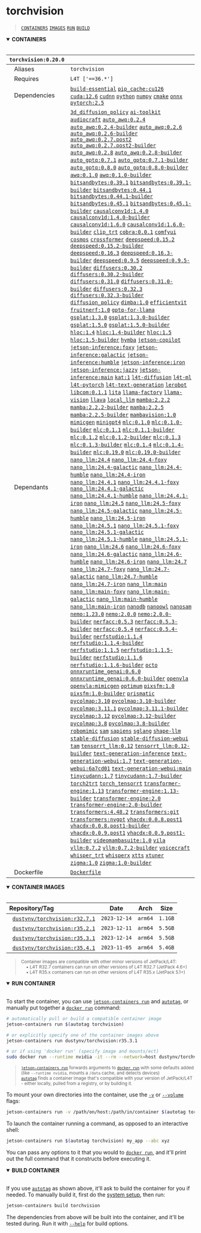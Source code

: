 # torchvision

> [`CONTAINERS`](#user-content-containers) [`IMAGES`](#user-content-images) [`RUN`](#user-content-run) [`BUILD`](#user-content-build)

<details open>
<summary><b><a id="containers">CONTAINERS</a></b></summary>
<br>

| **`torchvision:0.20.0`** | |
| :-- | :-- |
| &nbsp;&nbsp;&nbsp;Aliases | `torchvision` |
| &nbsp;&nbsp;&nbsp;Requires | `L4T ['==36.*']` |
| &nbsp;&nbsp;&nbsp;Dependencies | [`build-essential`](/packages/build/build-essential) [`pip_cache:cu126`](/packages/cuda/cuda) [`cuda:12.6`](/packages/cuda/cuda) [`cudnn`](/packages/cuda/cudnn) [`python`](/packages/build/python) [`numpy`](/packages/numeric/numpy) [`cmake`](/packages/build/cmake/cmake_pip) [`onnx`](/packages/ml/onnx) [`pytorch:2.5`](/packages/pytorch) |
| &nbsp;&nbsp;&nbsp;Dependants | [`3d_diffusion_policy`](/packages/robots/3d_diffusion_policy) [`ai-toolkit`](/packages/diffusion/ai-toolkit) [`audiocraft`](/packages/speech/audiocraft) [`auto_awq:0.2.4`](/packages/llm/auto_awq) [`auto_awq:0.2.4-builder`](/packages/llm/auto_awq) [`auto_awq:0.2.6`](/packages/llm/auto_awq) [`auto_awq:0.2.6-builder`](/packages/llm/auto_awq) [`auto_awq:0.2.7.post2`](/packages/llm/auto_awq) [`auto_awq:0.2.7.post2-builder`](/packages/llm/auto_awq) [`auto_awq:0.2.8`](/packages/llm/auto_awq) [`auto_awq:0.2.8-builder`](/packages/llm/auto_awq) [`auto_gptq:0.7.1`](/packages/llm/auto_gptq) [`auto_gptq:0.7.1-builder`](/packages/llm/auto_gptq) [`auto_gptq:0.8.0`](/packages/llm/auto_gptq) [`auto_gptq:0.8.0-builder`](/packages/llm/auto_gptq) [`awq:0.1.0`](/packages/llm/awq) [`awq:0.1.0-builder`](/packages/llm/awq) [`bitsandbytes:0.39.1`](/packages/llm/bitsandbytes) [`bitsandbytes:0.39.1-builder`](/packages/llm/bitsandbytes) [`bitsandbytes:0.44.1`](/packages/llm/bitsandbytes) [`bitsandbytes:0.44.1-builder`](/packages/llm/bitsandbytes) [`bitsandbytes:0.45.1`](/packages/llm/bitsandbytes) [`bitsandbytes:0.45.1-builder`](/packages/llm/bitsandbytes) [`causalconv1d:1.4.0`](/packages/ml/mamba/causalconv1d) [`causalconv1d:1.4.0-builder`](/packages/ml/mamba/causalconv1d) [`causalconv1d:1.6.0`](/packages/ml/mamba/causalconv1d) [`causalconv1d:1.6.0-builder`](/packages/ml/mamba/causalconv1d) [`clip_trt`](/packages/vit/clip_trt) [`cobra:0.0.1`](/packages/ml/mamba/cobra) [`comfyui`](/packages/diffusion/comfyui) [`cosmos`](/packages/diffusion/cosmos) [`crossformer`](/packages/robots/crossformer) [`deepspeed:0.15.2`](/packages/llm/deepspeed) [`deepspeed:0.15.2-builder`](/packages/llm/deepspeed) [`deepspeed:0.16.3`](/packages/llm/deepspeed) [`deepspeed:0.16.3-builder`](/packages/llm/deepspeed) [`deepspeed:0.9.5`](/packages/llm/deepspeed) [`deepspeed:0.9.5-builder`](/packages/llm/deepspeed) [`diffusers:0.30.2`](/packages/diffusion/diffusers) [`diffusers:0.30.2-builder`](/packages/diffusion/diffusers) [`diffusers:0.31.0`](/packages/diffusion/diffusers) [`diffusers:0.31.0-builder`](/packages/diffusion/diffusers) [`diffusers:0.32.3`](/packages/diffusion/diffusers) [`diffusers:0.32.3-builder`](/packages/diffusion/diffusers) [`diffusion_policy`](/packages/robots/diffusion_policy) [`dimba:1.0`](/packages/ml/mamba/dimba) [`efficientvit`](/packages/vit/efficientvit) [`fruitnerf:1.0`](/packages/nerf/fruitnerf) [`gptq-for-llama`](/packages/llm/gptq-for-llama) [`gsplat:1.3.0`](/packages/nerf/gsplat) [`gsplat:1.3.0-builder`](/packages/nerf/gsplat) [`gsplat:1.5.0`](/packages/nerf/gsplat) [`gsplat:1.5.0-builder`](/packages/nerf/gsplat) [`hloc:1.4`](/packages/nerf/hloc) [`hloc:1.4-builder`](/packages/nerf/hloc) [`hloc:1.5`](/packages/nerf/hloc) [`hloc:1.5-builder`](/packages/nerf/hloc) [`hymba`](/packages/llm/hymba) [`jetson-copilot`](/packages/rag/jetson-copilot) [`jetson-inference:foxy`](/packages/ml/jetson-inference) [`jetson-inference:galactic`](/packages/ml/jetson-inference) [`jetson-inference:humble`](/packages/ml/jetson-inference) [`jetson-inference:iron`](/packages/ml/jetson-inference) [`jetson-inference:jazzy`](/packages/ml/jetson-inference) [`jetson-inference:main`](/packages/ml/jetson-inference) [`kat:1`](/packages/vit/kat) [`l4t-diffusion`](/packages/l4t/l4t-diffusion) [`l4t-ml`](/packages/l4t/l4t-ml) [`l4t-pytorch`](/packages/l4t/l4t-pytorch) [`l4t-text-generation`](/packages/l4t/l4t-text-generation) [`lerobot`](/packages/robots/lerobot) [`libcom:0.1.1`](/packages/multimedia/libcom) [`lita`](/packages/vlm/lita) [`llama-factory`](/packages/llm/llama-factory) [`llama-vision`](/packages/vlm/llama-vision) [`llava`](/packages/vlm/llava) [`local_llm`](/packages/llm/local_llm) [`mamba:2.2.2`](/packages/ml/mamba/mamba) [`mamba:2.2.2-builder`](/packages/ml/mamba/mamba) [`mamba:2.2.5`](/packages/ml/mamba/mamba) [`mamba:2.2.5-builder`](/packages/ml/mamba/mamba) [`mambavision:1.0`](/packages/ml/mamba/mambavision) [`mimicgen`](/packages/robots/mimicgen) [`minigpt4`](/packages/vlm/minigpt4) [`mlc:0.1.0`](/packages/llm/mlc) [`mlc:0.1.0-builder`](/packages/llm/mlc) [`mlc:0.1.1`](/packages/llm/mlc) [`mlc:0.1.1-builder`](/packages/llm/mlc) [`mlc:0.1.2`](/packages/llm/mlc) [`mlc:0.1.2-builder`](/packages/llm/mlc) [`mlc:0.1.3`](/packages/llm/mlc) [`mlc:0.1.3-builder`](/packages/llm/mlc) [`mlc:0.1.4`](/packages/llm/mlc) [`mlc:0.1.4-builder`](/packages/llm/mlc) [`mlc:0.19.0`](/packages/llm/mlc) [`mlc:0.19.0-builder`](/packages/llm/mlc) [`nano_llm:24.4`](/packages/llm/nano_llm) [`nano_llm:24.4-foxy`](/packages/llm/nano_llm) [`nano_llm:24.4-galactic`](/packages/llm/nano_llm) [`nano_llm:24.4-humble`](/packages/llm/nano_llm) [`nano_llm:24.4-iron`](/packages/llm/nano_llm) [`nano_llm:24.4.1`](/packages/llm/nano_llm) [`nano_llm:24.4.1-foxy`](/packages/llm/nano_llm) [`nano_llm:24.4.1-galactic`](/packages/llm/nano_llm) [`nano_llm:24.4.1-humble`](/packages/llm/nano_llm) [`nano_llm:24.4.1-iron`](/packages/llm/nano_llm) [`nano_llm:24.5`](/packages/llm/nano_llm) [`nano_llm:24.5-foxy`](/packages/llm/nano_llm) [`nano_llm:24.5-galactic`](/packages/llm/nano_llm) [`nano_llm:24.5-humble`](/packages/llm/nano_llm) [`nano_llm:24.5-iron`](/packages/llm/nano_llm) [`nano_llm:24.5.1`](/packages/llm/nano_llm) [`nano_llm:24.5.1-foxy`](/packages/llm/nano_llm) [`nano_llm:24.5.1-galactic`](/packages/llm/nano_llm) [`nano_llm:24.5.1-humble`](/packages/llm/nano_llm) [`nano_llm:24.5.1-iron`](/packages/llm/nano_llm) [`nano_llm:24.6`](/packages/llm/nano_llm) [`nano_llm:24.6-foxy`](/packages/llm/nano_llm) [`nano_llm:24.6-galactic`](/packages/llm/nano_llm) [`nano_llm:24.6-humble`](/packages/llm/nano_llm) [`nano_llm:24.6-iron`](/packages/llm/nano_llm) [`nano_llm:24.7`](/packages/llm/nano_llm) [`nano_llm:24.7-foxy`](/packages/llm/nano_llm) [`nano_llm:24.7-galactic`](/packages/llm/nano_llm) [`nano_llm:24.7-humble`](/packages/llm/nano_llm) [`nano_llm:24.7-iron`](/packages/llm/nano_llm) [`nano_llm:main`](/packages/llm/nano_llm) [`nano_llm:main-foxy`](/packages/llm/nano_llm) [`nano_llm:main-galactic`](/packages/llm/nano_llm) [`nano_llm:main-humble`](/packages/llm/nano_llm) [`nano_llm:main-iron`](/packages/llm/nano_llm) [`nanodb`](/packages/vectordb/nanodb) [`nanoowl`](/packages/vit/nanoowl) [`nanosam`](/packages/vit/nanosam) [`nemo:1.23.0`](/packages/llm/nemo) [`nemo:2.0.0`](/packages/llm/nemo) [`nemo:2.0.0-builder`](/packages/llm/nemo) [`nerfacc:0.5.3`](/packages/nerf/nerfacc) [`nerfacc:0.5.3-builder`](/packages/nerf/nerfacc) [`nerfacc:0.5.4`](/packages/nerf/nerfacc) [`nerfacc:0.5.4-builder`](/packages/nerf/nerfacc) [`nerfstudio:1.1.4`](/packages/nerf/nerfstudio) [`nerfstudio:1.1.4-builder`](/packages/nerf/nerfstudio) [`nerfstudio:1.1.5`](/packages/nerf/nerfstudio) [`nerfstudio:1.1.5-builder`](/packages/nerf/nerfstudio) [`nerfstudio:1.1.6`](/packages/nerf/nerfstudio) [`nerfstudio:1.1.6-builder`](/packages/nerf/nerfstudio) [`octo`](/packages/robots/octo) [`onnxruntime_genai:0.6.0`](/packages/ml/onnxruntime_genai) [`onnxruntime_genai:0.6.0-builder`](/packages/ml/onnxruntime_genai) [`openvla`](/packages/robots/openvla) [`openvla:mimicgen`](/packages/robots/openvla) [`optimum`](/packages/llm/optimum) [`pixsfm:1.0`](/packages/nerf/pixsfm) [`pixsfm:1.0-builder`](/packages/nerf/pixsfm) [`prismatic`](/packages/vlm/prismatic) [`pycolmap:3.10`](/packages/nerf/pycolmap) [`pycolmap:3.10-builder`](/packages/nerf/pycolmap) [`pycolmap:3.11.1`](/packages/nerf/pycolmap) [`pycolmap:3.11.1-builder`](/packages/nerf/pycolmap) [`pycolmap:3.12`](/packages/nerf/pycolmap) [`pycolmap:3.12-builder`](/packages/nerf/pycolmap) [`pycolmap:3.8`](/packages/nerf/pycolmap) [`pycolmap:3.8-builder`](/packages/nerf/pycolmap) [`robomimic`](/packages/robots/robomimic) [`sam`](/packages/vit/sam) [`sapiens`](/packages/vit/sapiens) [`sglang`](/packages/llm/sglang) [`shape-llm`](/packages/vlm/shape-llm) [`stable-diffusion`](/packages/diffusion/stable-diffusion) [`stable-diffusion-webui`](/packages/diffusion/stable-diffusion-webui) [`tam`](/packages/vit/tam) [`tensorrt_llm:0.12`](/packages/llm/tensorrt_llm) [`tensorrt_llm:0.12-builder`](/packages/llm/tensorrt_llm) [`text-generation-inference`](/packages/llm/text-generation-inference) [`text-generation-webui:1.7`](/packages/llm/text-generation-webui) [`text-generation-webui:6a7cd01`](/packages/llm/text-generation-webui) [`text-generation-webui:main`](/packages/llm/text-generation-webui) [`tinycudann:1.7`](/packages/nerf/tinycudann) [`tinycudann:1.7-builder`](/packages/nerf/tinycudann) [`torch2trt`](/packages/pytorch/torch2trt) [`torch_tensorrt`](/packages/pytorch/torch_tensorrt) [`transformer-engine:1.13`](/packages/ml/transformer-engine) [`transformer-engine:1.13-builder`](/packages/ml/transformer-engine) [`transformer-engine:2.0`](/packages/ml/transformer-engine) [`transformer-engine:2.0-builder`](/packages/ml/transformer-engine) [`transformers:4.48.2`](/packages/llm/transformers) [`transformers:git`](/packages/llm/transformers) [`transformers:nvgpt`](/packages/llm/transformers) [`vhacdx:0.0.8.post1`](/packages/nerf/vhacdx) [`vhacdx:0.0.8.post1-builder`](/packages/nerf/vhacdx) [`vhacdx:0.0.9.post1`](/packages/nerf/vhacdx) [`vhacdx:0.0.9.post1-builder`](/packages/nerf/vhacdx) [`videomambasuite:1.0`](/packages/ml/mamba/videomambasuite) [`vila`](/packages/vlm/vila) [`vllm:0.7.2`](/packages/llm/vllm) [`vllm:0.7.2-builder`](/packages/llm/vllm) [`voicecraft`](/packages/speech/voicecraft) [`whisper_trt`](/packages/speech/whisper_trt) [`whisperx`](/packages/speech/whisperx) [`xtts`](/packages/speech/xtts) [`xtuner`](/packages/vlm/xtuner) [`zigma:1.0`](/packages/ml/mamba/zigma) [`zigma:1.0-builder`](/packages/ml/mamba/zigma) |
| &nbsp;&nbsp;&nbsp;Dockerfile | [`Dockerfile`](Dockerfile) |

</details>

<details open>
<summary><b><a id="images">CONTAINER IMAGES</a></b></summary>
<br>

| Repository/Tag | Date | Arch | Size |
| :-- | :--: | :--: | :--: |
| &nbsp;&nbsp;[`dustynv/torchvision:r32.7.1`](https://hub.docker.com/r/dustynv/torchvision/tags) | `2023-12-14` | `arm64` | `1.1GB` |
| &nbsp;&nbsp;[`dustynv/torchvision:r35.2.1`](https://hub.docker.com/r/dustynv/torchvision/tags) | `2023-12-11` | `arm64` | `5.5GB` |
| &nbsp;&nbsp;[`dustynv/torchvision:r35.3.1`](https://hub.docker.com/r/dustynv/torchvision/tags) | `2023-12-14` | `arm64` | `5.5GB` |
| &nbsp;&nbsp;[`dustynv/torchvision:r35.4.1`](https://hub.docker.com/r/dustynv/torchvision/tags) | `2023-11-05` | `arm64` | `5.4GB` |

> <sub>Container images are compatible with other minor versions of JetPack/L4T:</sub><br>
> <sub>&nbsp;&nbsp;&nbsp;&nbsp;• L4T R32.7 containers can run on other versions of L4T R32.7 (JetPack 4.6+)</sub><br>
> <sub>&nbsp;&nbsp;&nbsp;&nbsp;• L4T R35.x containers can run on other versions of L4T R35.x (JetPack 5.1+)</sub><br>
</details>

<details open>
<summary><b><a id="run">RUN CONTAINER</a></b></summary>
<br>

To start the container, you can use [`jetson-containers run`](/docs/run.md) and [`autotag`](/docs/run.md#autotag), or manually put together a [`docker run`](https://docs.docker.com/engine/reference/commandline/run/) command:
```bash
# automatically pull or build a compatible container image
jetson-containers run $(autotag torchvision)

# or explicitly specify one of the container images above
jetson-containers run dustynv/torchvision:r35.3.1

# or if using 'docker run' (specify image and mounts/ect)
sudo docker run --runtime nvidia -it --rm --network=host dustynv/torchvision:r35.3.1
```
> <sup>[`jetson-containers run`](/docs/run.md) forwards arguments to [`docker run`](https://docs.docker.com/engine/reference/commandline/run/) with some defaults added (like `--runtime nvidia`, mounts a `/data` cache, and detects devices)</sup><br>
> <sup>[`autotag`](/docs/run.md#autotag) finds a container image that's compatible with your version of JetPack/L4T - either locally, pulled from a registry, or by building it.</sup>

To mount your own directories into the container, use the [`-v`](https://docs.docker.com/engine/reference/commandline/run/#volume) or [`--volume`](https://docs.docker.com/engine/reference/commandline/run/#volume) flags:
```bash
jetson-containers run -v /path/on/host:/path/in/container $(autotag torchvision)
```
To launch the container running a command, as opposed to an interactive shell:
```bash
jetson-containers run $(autotag torchvision) my_app --abc xyz
```
You can pass any options to it that you would to [`docker run`](https://docs.docker.com/engine/reference/commandline/run/), and it'll print out the full command that it constructs before executing it.
</details>
<details open>
<summary><b><a id="build">BUILD CONTAINER</b></summary>
<br>

If you use [`autotag`](/docs/run.md#autotag) as shown above, it'll ask to build the container for you if needed.  To manually build it, first do the [system setup](/docs/setup.md), then run:
```bash
jetson-containers build torchvision
```
The dependencies from above will be built into the container, and it'll be tested during.  Run it with [`--help`](/jetson_containers/build.py) for build options.
</details>
